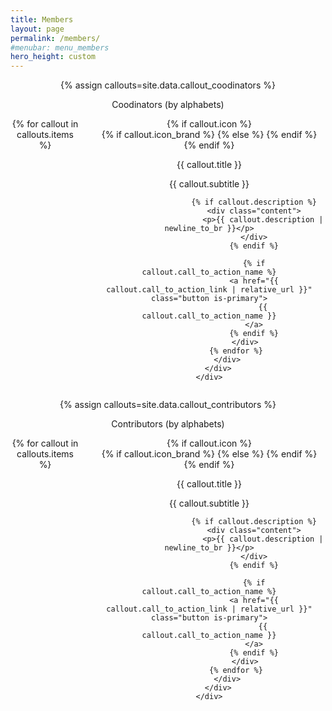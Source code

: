 ```yaml
---
title: Members
layout: page
permalink: /members/
#menubar: menu_members
hero_height: custom
---
```


<style>
.aa-link {
    color: #438ca9;
}
.custom-width {max-width: 800px}
.hero.custom {
  padding: 1.25rem;
}
</style>

<center>
{% assign callouts=site.data.callout_coodinators %}
<section class="hero {% if callouts.height %} {{ callouts.height }} {% else %} is-medium {% endif %} custom-width">
    <div class="hero-body">
        <div class="container">
            <p class="is-4 has-text-centered">
                    <span> Coodinators (by alphabets) </span>
            </p>
            <div class="columns is-multiline is-centered">
                {% for callout in callouts.items %}
                    <div class="column is-4 has-text-centered">
                        {% if callout.icon %}
                        <div class="icon callout-icon">
                        {% if callout.icon_brand %}
                            <i class="fab {{ callout.icon }} fa-4x"></i>
                        {% else %}
                            <i class="fas {{ callout.icon }} fa-4x"></i>
                        {% endif %}
                        </div>
                        {% endif %}
                        <p class="title is-5">{{ callout.title }}</p>
                        <p class="subtitle is-5">{{ callout.subtitle }}</p>
                        
                        {% if callout.description %}
                        <div class="content">
                            <p>{{ callout.description | newline_to_br }}</p>
                        </div>
                        {% endif %}

                        {% if callout.call_to_action_name %}
                        <a href="{{ callout.call_to_action_link | relative_url }}" class="button is-primary">
                            {{ callout.call_to_action_name }}
                        </a>
                        {% endif %}
                    </div>
                {% endfor %}
            </div>
        </div>
    </div>
</section>

{% assign callouts=site.data.callout_contributors %}
<section class="hero {% if callouts.height %} {{ callouts.height }} {% else %} is-medium {% endif %} custom-width">
    <div class="hero-body">
        <div class="container">
            <p class="is-4 has-text-centered">
                    <span> Contributors (by alphabets) </span>
            </p>
            <div class="columns is-multiline is-centered">
                {% for callout in callouts.items %}
                    <div class="column is-4 has-text-centered">
                        {% if callout.icon %}
                        <div class="icon callout-icon">
                        {% if callout.icon_brand %}
                            <i class="fab {{ callout.icon }} fa-4x"></i>
                        {% else %}
                            <i class="fas {{ callout.icon }} fa-4x"></i>
                        {% endif %}
                        </div>
                        {% endif %}
                        <p class="title is-5">{{ callout.title }}</p>
                        <p class="subtitle is-5">{{ callout.subtitle }}</p>
                        
                        {% if callout.description %}
                        <div class="content">
                            <p>{{ callout.description | newline_to_br }}</p>
                        </div>
                        {% endif %}

                        {% if callout.call_to_action_name %}
                        <a href="{{ callout.call_to_action_link | relative_url }}" class="button is-primary">
                            {{ callout.call_to_action_name }}
                        </a>
                        {% endif %}
                    </div>
                {% endfor %}
            </div>
        </div>
    </div>
</section>
</center>
